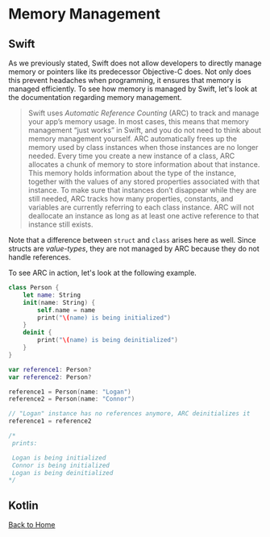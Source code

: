 # Memory Management
## Swift
As we previously stated, Swift does not allow developers to directly manage memory or pointers like its predecessor Objective-C does. Not only does this prevent headaches when programming, it ensures that memory is managed efficiently. To see how memory is managed by Swift, let's look at the documentation regarding memory management.

> Swift uses *Automatic Reference Counting* (ARC) to track and manage your app’s memory usage. In most cases, this means that memory management “just works” in Swift, and you do not need to think about memory management yourself. ARC automatically frees up the memory used by class instances when those instances are no longer needed.
> Every time you create a new instance of a class, ARC allocates a chunk of memory to store information about that instance. This memory holds information about the type of the instance, together with the values of any stored properties associated with that instance.
> To make sure that instances don’t disappear while they are still needed, ARC tracks how many properties, constants, and variables are currently referring to each class instance. ARC will not deallocate an instance as long as at least one active reference to that instance still exists.

Note that a difference between `struct` and `class` arises here as well. Since structs are *value-types*, they are not managed by ARC because they do not handle references.

To see ARC in action, let's look at the following example.
```Swift
class Person {
    let name: String
    init(name: String) {
        self.name = name
        print("\(name) is being initialized")
    }
    deinit {
        print("\(name) is being deinitialized")
    }
}

var reference1: Person?
var reference2: Person?

reference1 = Person(name: "Logan")
reference2 = Person(name: "Connor")

// "Logan" instance has no references anymore, ARC deinitializes it
reference1 = reference2

/*
 prints:

 Logan is being initialized
 Connor is being initialized
 Logan is being deinitialized
*/
```

## Kotlin
[Back to Home](../README.md)
